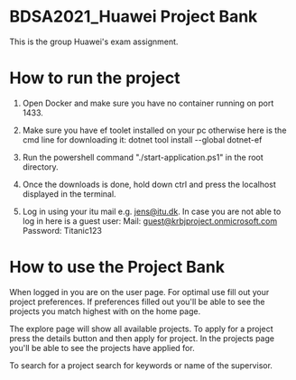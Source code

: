 # BDSA2021_Huawei Project Bank

This is the group Huawei's exam assignment.

# How to run the project

1. Open Docker and make sure you have no container running on port 1433.

2. Make sure you have ef toolet installed on your pc otherwise here is the cmd line for downloading it: dotnet tool install --global dotnet-ef

3. Run the powershell command "./start-application.ps1" in the root directory.

4. Once the downloads is done, hold down ctrl and press the localhost displayed in the terminal.

5. Log in using your itu mail e.g. jens@itu.dk. In case you are not able to log in here is a guest user:
Mail: guest@krbjproject.onmicrosoft.com
Password: Titanic123

# How to use the Project Bank

When logged in you are on the user page. For optimal use fill out your project preferences. If preferences filled out you'll be able to see the projects you match highest with on the home page.

The explore page will show all available projects. To apply for a project press the details button and then apply for project. In the projects page you'll be able to see the projects have applied for.

To search for a project search for keywords or name of the supervisor.
